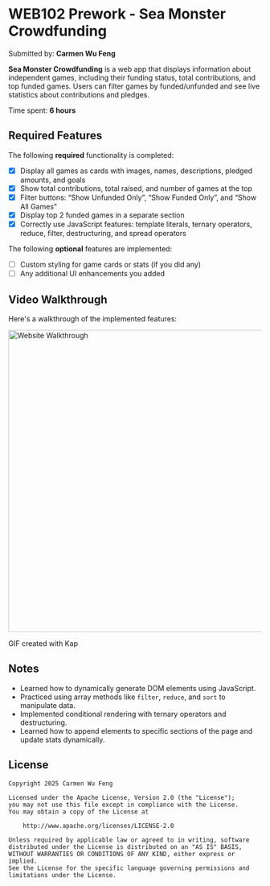 # WEB102 Prework - Sea Monster Crowdfunding

Submitted by: **Carmen Wu Feng**

**Sea Monster Crowdfunding** is a web app that displays information about independent games, including their funding status, total contributions, and top funded games. Users can filter games by funded/unfunded and see live statistics about contributions and pledges.  

Time spent: **6 hours**  

## Required Features

The following **required** functionality is completed:  

* [x] Display all games as cards with images, names, descriptions, pledged amounts, and goals  
* [x] Show total contributions, total raised, and number of games at the top  
* [x] Filter buttons: “Show Unfunded Only”, “Show Funded Only”, and “Show All Games”  
* [x] Display top 2 funded games in a separate section  
* [x] Correctly use JavaScript features: template literals, ternary operators, reduce, filter, destructuring, and spread operators  

The following **optional** features are implemented:  

* [ ] Custom styling for game cards or stats (if you did any)  
* [ ] Any additional UI enhancements you added  

## Video Walkthrough

Here's a walkthrough of the implemented features:

<img src="assets/Walkthrough.gif" alt="Website Walkthrough" width="600"/>

GIF created with Kap  
<!-- Recommended tools:
[Kap](https://getkap.co/) for macOS
[ScreenToGif](https://www.screentogif.com/) for Windows
[peek](https://github.com/phw/peek) for Linux. -->

## Notes

- Learned how to dynamically generate DOM elements using JavaScript.  
- Practiced using array methods like `filter`, `reduce`, and `sort` to manipulate data.  
- Implemented conditional rendering with ternary operators and destructuring.  
- Learned how to append elements to specific sections of the page and update stats dynamically.  

## License

    Copyright 2025 Carmen Wu Feng

    Licensed under the Apache License, Version 2.0 (the "License");
    you may not use this file except in compliance with the License.
    You may obtain a copy of the License at

        http://www.apache.org/licenses/LICENSE-2.0

    Unless required by applicable law or agreed to in writing, software
    distributed under the License is distributed on an "AS IS" BASIS,
    WITHOUT WARRANTIES OR CONDITIONS OF ANY KIND, either express or implied.
    See the License for the specific language governing permissions and
    limitations under the License.
